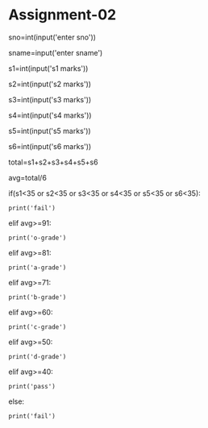 # Assignment-02 
sno=int(input('enter sno'))

sname=input('enter sname')

s1=int(input('s1 marks'))

s2=int(input('s2 marks'))

s3=int(input('s3 marks'))

s4=int(input('s4 marks'))

s5=int(input('s5 marks'))

s6=int(input('s6 marks'))

total=s1+s2+s3+s4+s5+s6

avg=total/6

if(s1<35 or s2<35 or s3<35 or s4<35 or s5<35 or s6<35):

    print('fail')

elif avg>=91:

    print('o-grade')

elif avg>=81:

    print('a-grade')

elif avg>=71: 

    print('b-grade')

elif avg>=60:

    print('c-grade')

elif avg>=50:

    print('d-grade')

elif avg>=40:

    print('pass')

else:

    print('fail')
